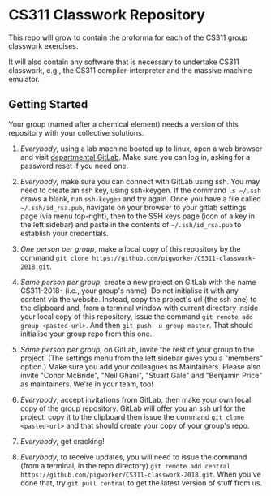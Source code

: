 CS311 Classwork Repository
==========================

This repo will grow to contain the proforma for each of the CS311 group classwork exercises.

It will also contain any software that is necessary to undertake CS311 classwork, e.g., the CS311 compiler-interpreter and the massive machine emulator.


Getting Started
---------------

Your group (named after a chemical element) needs a version of this repository with your collective solutions.

1. *Everybody*, using a lab machine booted up to linux, open a web browser and visit [departmental GitLab](https://gitlab.cis.strath.ac.uk/). Make sure you can log in, asking for a password reset if you need one.

2. *Everybody*, make sure you can connect with GitLab using ssh. You may need to create an ssh key, using ssh-keygen. If the command `ls ~/.ssh` draws a blank, run `ssh-keygen` and try again. Once you have a file called `~/.ssh/id_rsa.pub`, navigate on your browser to your gitlab settings page (via menu top-right), then to the SSH keys page (icon of a key in the left sidebar) and paste in the contents of `~/.ssh/id_rsa.pub` to establish your credentials.

3. *One person per group*, make a local copy of this repository by the command `git clone https://github.com/pigworker/CS311-classwork-2018.git`.

4. *Same person per group*, create a new project on GitLab with the name CS311-2018-<chemical-element> (i.e., your group's name). Do not initialise it with any content via the website.
Instead, copy the project's url (the ssh one) to the clipboard and, from a terminal window with current directory inside your local copy of this repository, issue the command `git remote add group <pasted-url>`. And then `git push -u group master`. That should initialise your group repo from this one.

4. *Same person per group*, on GitLab, invite the rest of your group to the project. (The settings menu from the left sidebar gives you a "members" option.) Make sure you add your colleagues as Maintainers. Please also invite "Conor McBride", "Neil Ghani", "Stuart Gale" and "Benjamin Price" as maintainers. We're in your team, too!

5. *Everybody*, accept invitations from GitLab, then make your own local copy of the group repository. GitLab will offer you an ssh url for the project: copy it to the clipboard then issue the command `git clone <pasted-url>` and that should create your copy of your group's repo.

6. *Everybody*, get cracking!

7. *Everybody*, to receive updates, you will need to issue the command (from a terminal, in the repo directory) `git remote add central https://github.com/pigworker/CS311-classwork-2018.git`. When you've done that, try `git pull central` to get the latest version of stuff from us.

